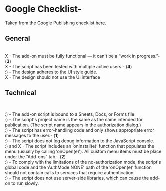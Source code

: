Google Checklist- 
=================
Taken from the Google Publishing checklist <a href="https://developers.google.com/apps-script/add-ons/publish">here.</a>
<br>
<h2>General</h2>
<br>
X - The add-on must be fully functional — it can't be a “work in progress.”- (<b>3</b>) <br>
X - The script has been tested with multiple active users.- (<b>4</b>) <br>
:) - The design adheres to the UI style guide.<br>
X - The design should not use the Ui interface
<h2>Technical</h2><br>

:) - The add-on script is bound to a Sheets, Docs, or Forms file.<br>
:) - The script's project name is the same as the name intended for publication. (The script name appears in the authorization dialog.)<br>
:) - The script has error-handling code and only shows appropriate error messages to the user.- (<b>1</b>) <br> 
:) - The script does not log debug information to the JavaScript console.<br>
:) and X - The script includes an ‘onInstall(e)’ function that populates the menu (usually by calling ‘onOpen(e)’). All custom menu items must be place under the “Add-ons” tab.- (<b>2</b>) <br>
:) - To comply with the limitations of the no-authorization mode, the script's global code and the ‘AuthMode.NONE’ path of the ‘onOpen(e)’ function should not contain calls to services that require authentication.
<br>
:) - The script does not use server-side libraries, which can cause the add-on to run slowly.
